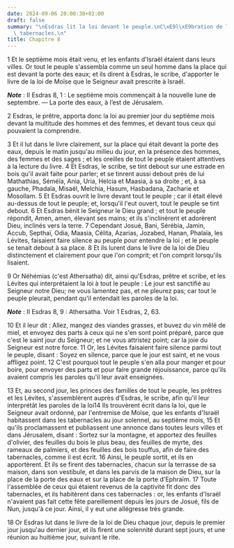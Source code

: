 ```yaml
---
date: 2024-09-06 20:00:38+02:00
draft: false
summary: "\nEsdras lit la loi devant le peuple.\nC\xE9l\xE9bration de la f\xEAte des\
  \ tabernacles.\n"
title: Chapitre 8
---
```





1 Et le septième mois était venu, et les enfants d'Israël étaient dans leurs villes. Or tout le peuple s'assembla comme un seul homme dans la place qui est devant la porte des eaux; et ils dirent à Esdras, le scribe, d'apporter le livre de la loi de Moïse que le Seigneur avait prescrite à Israël.

***Note*** :  II Esdras 8, 1 : Le septième mois commençait à la nouvelle lune de septembre. ― La porte des eaux, à l’est de Jérusalem.

2 Esdras, le prêtre, apporta donc la loi au premier jour du septième mois devant la multitude des hommes et des femmes, et devant tous ceux qui pouvaient la comprendre.


3 Et il lut dans le livre clairement, sur la place qui était devant la porte des eaux, depuis le matin jusqu'au milieu du jour, en la présence des hommes, des femmes et des sages ; et les oreilles de tout le peuple étaient attentives à la lecture du livre. 4 Et Esdras, le scribe, se tint debout sur une estrade en bois qu'il avait faite pour parler; et se tinrent aussi debout près de lui Mathathias, Séméïa, Ania, Uria, Helcia et Maasia, à sa droite ; et, à sa gauche, Phadaïa, Misaël, Melchia, Hasum, Hasbadana, Zacharie et Mosollam. 5 Et Esdras ouvrit le livre devant tout le peuple ; car il était élevé au-dessus de tout le peuple; et, lorsqu'il l'eut ouvert, tout le peuple se tint debout. 6 Et Esdras bénit le Seigneur le Dieu grand ; et tout le peuple répondit, Amen, amen, élevant ses mains; et ils s'inclinèrent et adorèrent Dieu, inclinés vers la terre. 7 Cependant Josué, Bani, Sérébia, Jamin, Accub, Septhaï, Odia, Maasia, Célita, Azarias, Jozabed, Hanan, Phalaïa, les Lévites, faisaient faire silence au peuple
pour entendre la loi ; et le peuple se tenait debout à sa place. 8 Et ils lurent dans le livre de la loi de Dieu distinctement et clairement pour que l'on comprit; et l'on comprit lorsqu'ils lisaient.


9 Or Néhémias (c'est Athersatha) dit, ainsi qu'Esdras, prêtre et scribe, et les Lévites qui interprétaient la loi à tout le peuple : Le jour est sanctifié au Seigneur notre Dieu; ne vous lamentez pas, et ne pleurez pas; car tout le peuple pleurait, pendant qu'il entendait les paroles de la loi.

***Note*** :  II Esdras 8, 9 : Athersatha. Voir 1 Esdras, 2, 63.

10 Et il leur dit : Allez, mangez des viandes grasses, et buvez du vin mêlé de miel, et envoyez des parts à ceux qui ne s'en sont point préparé, parce que c'est le saint jour du Seigneur; et ne vous attristez point; car la joie du Seigneur est notre force. 11 Or, les Lévites faisaient faire silence parmi tout le peuple, disant : Soyez en silence, parce que le jour est saint, et ne vous affligez point. 12 C'est pourquoi tout le peuple s'en alla pour manger et pour boire, pour envoyer des parts et pour faire grande réjouissance, parce qu'ils avaient compris les paroles qu'il leur avait enseignées.


13 Et, au second jour, les princes des familles de tout le peuple, les prêtres et les Lévites, s'assemblèrent auprès d'Esdras, le scribe, afin qu'il leur interprétât les paroles de la loi14 Ils trouvèrent écrit dans la loi, que le Seigneur avait ordonné, par l'entremise de Moïse, que les enfants d'Israël habitassent dans les tabernacles au jour solennel, au septième mois, 15 Et qu'ils proclamassent et publiassent une annonce dans toutes leurs villes et dans Jérusalem, disant : Sortez sur la montagne, et apportez des feuilles d'olivier, des feuilles du bois le plus beau, des feuilles de myrte, des rameaux de palmiers, et des feuilles des bois touffus, afin de faire des tabernacles, comme il est écrit. 16 Ainsi, le peuple sortit, et ils en apportèrent. Et ils se firent des tabernacles, chacun sur la terrasse de sa maison, dans son vestibule, et dans les parvis de la maison de Dieu, sur la place de la porte des eaux et sur la place de la porte d'Ephraïm. 17 Toute l'assemblée de ceux qui étaient revenus de la
captivité fit donc des tabernacles, et ils habitèrent dans ces tabernacles : or, les enfants d'Israël n'avaient pas fait cette fête pareillement depuis les jours de Josué, fils de Nun, jusqu'à ce jour. Ainsi, il y eut une allégresse très grande.


18 Or Esdras lut dans le livre de la loi de Dieu chaque jour, depuis le premier jour jusqu'au dernier jour, et ils firent une solennité durant sept jours, et une réunion au huitième jour, suivant le rite.

